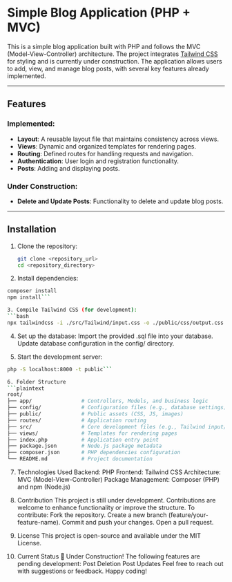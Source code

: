 # Simple Blog Application (PHP + MVC)

This is a simple blog application built with PHP and follows the MVC (Model-View-Controller) architecture. The project integrates [Tailwind CSS](https://tailwindcss.com/) for styling and is currently under construction. The application allows users to add, view, and manage blog posts, with several key features already implemented.

---

## Features

### Implemented:
- **Layout**: A reusable layout file that maintains consistency across views.
- **Views**: Dynamic and organized templates for rendering pages.
- **Routing**: Defined routes for handling requests and navigation.
- **Authentication**: User login and registration functionality.
- **Posts**: Adding and displaying posts.

### Under Construction:
- **Delete and Update Posts**: Functionality to delete and update blog posts.

---

## Installation

1. Clone the repository:
   ```bash
   git clone <repository_url>
   cd <repository_directory>

2. Install dependencies:
```bash
composer install
npm install```

3. Compile Tailwind CSS (for development):
```bash
npx tailwindcss -i ./src/Tailwind/input.css -o ./public/css/output.css --watch
```
4. Set up the database:
Import the provided .sql file into your database.
Update database configuration in the config/ directory.

5. Start the development server:
```bash
php -S localhost:8000 -t public```

6. Folder Structure
```plaintext
root/
├── app/                # Controllers, Models, and business logic
├── config/             # Configuration files (e.g., database settings)
├── public/             # Public assets (CSS, JS, images)
├── routes/             # Application routing
├── src/                # Core development files (e.g., Tailwind input/output)
├── views/              # Templates for rendering pages
├── index.php           # Application entry point
├── package.json        # Node.js package metadata
├── composer.json       # PHP dependencies configuration
└── README.md           # Project documentation
```

7. Technologies Used
Backend: PHP
Frontend: Tailwind CSS
Architecture: MVC (Model-View-Controller)
Package Management: Composer (PHP) and npm (Node.js)

8. Contribution
This project is still under development. Contributions are welcome to enhance functionality or improve the structure. To contribute:
Fork the repository.
Create a new branch (feature/your-feature-name).
Commit and push your changes.
Open a pull request.

9. License
This project is open-source and available under the MIT License.

10. Current Status
🚧 Under Construction!
The following features are pending development:
Post Deletion
Post Updates
Feel free to reach out with suggestions or feedback. Happy coding!
